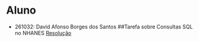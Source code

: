 # Aluno 
 * 261032: David Afonso Borges dos Santos
##Tarefa sobre Consultas SQL no NHANES
[Resolução](https://github.com/deividafonso281/bancodedados/blob/main/lab03/notebook/lab03-nhanes.ipynb)
